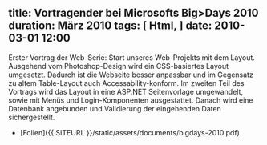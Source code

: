 title: Vortragender bei Microsofts Big>Days 2010
duration: März 2010
tags: [ Html, ]
date: 2010-03-01 12:00
---
Erster Vortrag der Web-Serie:
Start unseres Web-Projekts mit dem Layout.
Ausgehend vom Photoshop-Design wird ein CSS-basiertes Layout umgesetzt. Dadurch ist die Webseite besser anpassbar und im Gegensatz zu altem Table-Layout auch Accessability-konform.
Im zweiten Teil des Vortrags wird das Layout in eine ASP.NET Seitenvorlage umgewandelt, sowie mit Menüs und Login-Komponenten ausgestattet.
Danach wird eine Datenbank angebunden und Validierung der eingehenden Daten sichergestellt.

* [Folien]({{ SITEURL }}/static/assets/documents/bigdays-2010.pdf)